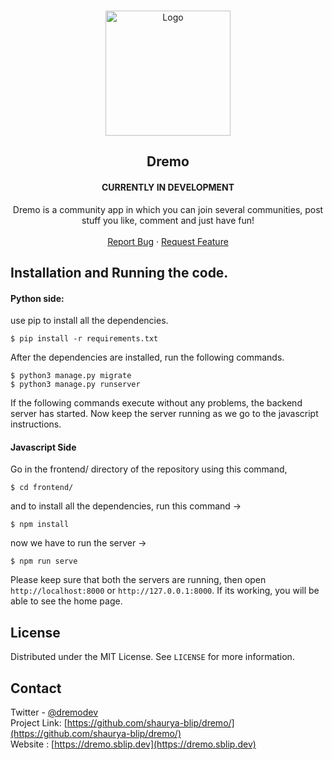 <!-- PROJECT LOGO -->
<br />
<p align="center">
  <a href="http://dremo.sblip.dev">
    <img src="https://dremo.sblip.dev/images/logo.png" alt="Logo" width="200" height="200">
  </a>

  <h2 align="center">Dremo</h3>
    <h4 align="center">CURRENTLY IN DEVELOPMENT</h2>
  <p align="center">
    Dremo is a community app in which you can join several communities, post stuff you like, comment and just have fun!
    <br />
    <br />
    <a href="https://github.com/shaurya-blip/dremo/issues">Report Bug</a>
    ·
    <a href="https://github.com/shaurya-blip/dremo/issues">Request Feature</a>
  </p>
</p>

## Installation and Running the code.

#### Python side: 

use pip to install all the dependencies.

```
$ pip install -r requirements.txt
```

After the dependencies are installed, run the following commands. 

```
$ python3 manage.py migrate
$ python3 manage.py runserver
```

If the following commands execute without any problems, the backend server has started. Now keep the server running as we go to the javascript instructions.

#### Javascript Side

Go in the frontend/ directory of the repository using this command, 

```
$ cd frontend/
``` 

and to install all the dependencies, run this command ->

```
$ npm install
```

now we have to run the server ->

```
$ npm run serve
```

Please keep sure that both the servers are running, then open `http://localhost:8000` or `http://127.0.0.1:8000`. If its working, you will be able to see the home page.

## License

Distributed under the MIT License. See `LICENSE` for more information.


## Contact

Twitter - [@dremodev](https://twitter.com/dremodev) <br>
Project Link: [https://github.com/shaurya-blip/dremo/](https://github.com/shaurya-blip/dremo/) <br>
Website : [https://dremo.sblip.dev](https://dremo.sblip.dev) <br>
